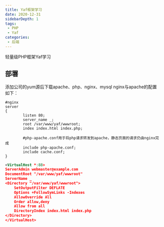 ```yaml
---
title: Yaf框架学习
date: 2020-12-31
sidebarDepth: 1
tags:
 - PHP
 - Yaf
categories: 
 - 后端
---
```


轻量级PHP框架Yaf学习
<!-- more -->

## 部署
添加公司的yum源后下载apache、php、nginx、mysql
nginx与apache的配置如下：
``` nginx
#nginx
server
{
        listen 80;
        server_name _;
        root /var/www/yaf/wwwroot;
        index index.html index.php;
        
        #php-apache.conf用于将php请求转发到apache，静态页面的请求仍由nginx完成
        include php-apache.conf;
        include cache.conf;
}
```
``` xml
<VirtualHost *:88>
ServerAdmin webmaster@example.com
DocumentRoot "/var/www/yaf/wwwroot"
ServerName _
<Directory "/var/www/yaf/wwwroot">
    SetOutputFilter DEFLATE
    Options +FollowSymLinks -Indexes
    AllowOverride All
    Order allow,deny
    Allow from all
    DirectoryIndex index.html index.php
</Directory>
</VirtualHost>
```

## 
